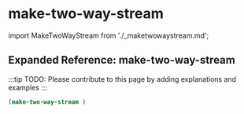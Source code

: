 # make-two-way-stream

import MakeTwoWayStream from './_maketwowaystream.md';

<MakeTwoWayStream />

## Expanded Reference: make-two-way-stream

:::tip
TODO: Please contribute to this page by adding explanations and examples
:::

```lisp
(make-two-way-stream )
```
